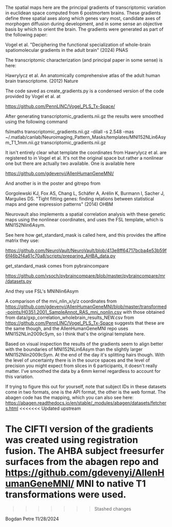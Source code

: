 The spatial maps here are the principal gradients of transcriptomic variation in euclidean space computed
from 6 postmortem brains. These gradients define
three spatial axes along which genes vary most, candidate axes of morphogen
diffusion during development, and in some sense an objective basis by which to
orient the brain. The gradients were generated as part of the following paper:

Vogel et al. "Deciphering the functional specialization of whole-brain spatiomolecular gradients in the adult brain" (2024) PNAS

The transcriptomic characterization (and principal paper in some sense) is here:

Hawrylycz et al. An anatomically comprehensive atlas of the adult human brain transcriptome. (2012) Nature

The code saved as create_gradients.py is a condensed version of the code provided by Vogel et al. at

https://github.com/PennLINC/Vogel_PLS_Tx-Space/

After generating transcriptomic_gradients.nii.gz the results were smoothed using the following command

fslmaths transcriptomic_gradients.nii.gz -dilall -s 2.548 -mas ~/.matlab/canlab/Neuroimaging_Pattern_Masks/templates/MNI152NLin6Asym_T1_1mm.nii.gz transcriptomic_gradients.nii.gz

It isn't entirely clear what template the coordinates from Hawrylycz et al. are registered to in Vogel et al. It's not the original space but rather a nonlinear one but there are actually two available. One is available here

https://github.com/gdevenyi/AllenHumanGeneMNI/

And another is in the poster and gitrepo from

Gorgolewski KJ, Fox AS, Chang L, Schäfer A, Arélin K, Burmann I, Sacher J, Margulies DS. "Tight fitting genes: finding relations between statistical maps and gene expression patterns" (2014) OHBM

Neurovault also implements a spatial correlation analysis with these genetic maps using the nonlinear coordinates, and
uses the FSL template, which is MNI152Nlin6Asym.

See here how get_standard_mask is called here, and this provides the affine matrix they use:

https://github.com/NeuroVault/NeuroVault/blob/413e8ff64717bcba4e53b59f6f46b2f4a61c70a8/scripts/preparing_AHBA_data.py

get_standard_mask comes from pybraincompare

https://github.com/vsoch/pybraincompare/blob/master/pybraincompare/mr/datasets.py

And they use FSL's MNINlin6Asym

A comparison of the mni_nlin_x/y/z coordinates from
https://github.com/gdevenyi/AllenHumanGeneMNI/blob/master/transformed-points/H0351.2001_SampleAnnot_RAS_mni_nonlin.csv
with those obtained from data/gxp_correlation_wholebrain_results_NEW.csv from https://github.com/PennLINC/Vogel_PLS_Tx-Space
suggests that these are the same though, and the AllenHumanGeneMNI repo uses MNI152NLin2009cSym, so I think that's the
original template here.

Based on visual inspection the results of the gradients seem to align better with the boundaries of MNI152NLin6Asym
than the slightly larger MNI152Nlin2009cSym. At the end of the day it's splitting hairs though. With the level of
uncertainty there is in the source spaces and the level of precision you might expect from slices in 6 participants,
it doesn't really matter. I've smoothed the data by a 6mm kernel regardless to account for this variation.

If trying to figure this out for yourself, note that subject IDs in these datasets come in two formats, one is the API
format, the other is the web format. The abagen code has the mapping, which you can also see here:
https://abagen.readthedocs.io/en/stable/_modules/abagen/datasets/fetchers.html
<<<<<<< Updated upstream


The CIFTI version of the gradients was created using registration fusion. The AHBA subject freesurfer surfaces from
the abagen repo and https://github.com/gdevenyi/AllenHumanGeneMNI/ MNI to native T1 transformations were used.
=======
>>>>>>> Stashed changes

Bogdan Petre
11/28/2024

